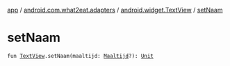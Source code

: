 [app](../../index.md) / [android.com.what2eat.adapters](../index.md) / [android.widget.TextView](index.md) / [setNaam](./set-naam.md)

# setNaam

`fun `[`TextView`](https://developer.android.com/reference/android/widget/TextView.html)`.setNaam(maaltijd: `[`Maaltijd`](../../android.com.what2eat.model/-maaltijd/index.md)`?): `[`Unit`](https://kotlinlang.org/api/latest/jvm/stdlib/kotlin/-unit/index.html)